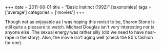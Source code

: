 +++
date = 2011-08-01
title = "Basic Instinct (1992)"
[taxonomies]
tags = ['average']
categories = ['movies']
+++

Though not as enjoyable as I was hoping this revisit to be, Sharon Stone
is still quite a pleasure to watch. Michael Douglas isn't very
interesting nor is anyone else. The sexual energy was rather silly (did
we need to have near-rape in the story). Also, the movie isn't aging
well (check the 80's fashion for one).
